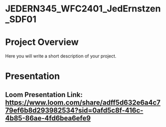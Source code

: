 # JEDERN345_WFC2401_JedErnstzen_SDF01
# Project Overview
Here you will write a short description of your project.


# Presentation

## Loom Presentation Link: https://www.loom.com/share/adff5d632e6a4c779ef6b8d293982534?sid=0afd5c8f-416c-4b85-86ae-4fd6bea6efe9

